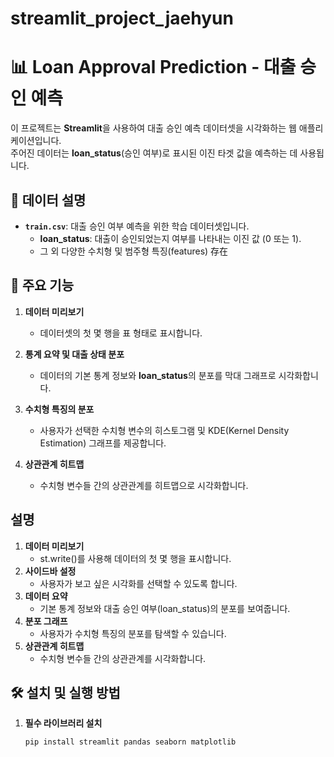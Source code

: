 # streamlit_project_jaehyun

# 📊 Loan Approval Prediction - 대출 승인 예측

이 프로젝트는 **Streamlit**을 사용하여 대출 승인 예측 데이터셋을 시각화하는 웹 애플리케이션입니다.  
주어진 데이터는 **loan_status**(승인 여부)로 표시된 이진 타겟 값을 예측하는 데 사용됩니다.

## 📁 데이터 설명

- **`train.csv`**: 대출 승인 여부 예측을 위한 학습 데이터셋입니다.
  - **loan_status**: 대출이 승인되었는지 여부를 나타내는 이진 값 (0 또는 1).
  - 그 외 다양한 수치형 및 범주형 특징(features) 存在

## 🚀 주요 기능

1. **데이터 미리보기**  
   - 데이터셋의 첫 몇 행을 표 형태로 표시합니다.

2. **통계 요약 및 대출 상태 분포**  
   - 데이터의 기본 통계 정보와 **loan_status**의 분포를 막대 그래프로 시각화합니다.

3. **수치형 특징의 분포**  
   - 사용자가 선택한 수치형 변수의 히스토그램 및 KDE(Kernel Density Estimation) 그래프를 제공합니다.

4. **상관관계 히트맵**  
   - 수치형 변수들 간의 상관관계를 히트맵으로 시각화합니다.

## 설명

1. **데이터 미리보기**
   - st.write()를 사용해 데이터의 첫 몇 행을 표시합니다.
2. **사이드바 설정**
   - 사용자가 보고 싶은 시각화를 선택할 수 있도록 합니다.
4. **데이터 요약**
   - 기본 통계 정보와 대출 승인 여부(loan_status)의 분포를 보여줍니다.
6. **분포 그래프**
   - 사용자가 수치형 특징의 분포를 탐색할 수 있습니다.
8. **상관관계 히트맵**
   - 수치형 변수들 간의 상관관계를 시각화합니다.

## 🛠️ 설치 및 실행 방법

1. **필수 라이브러리 설치**
   ```bash
   pip install streamlit pandas seaborn matplotlib

